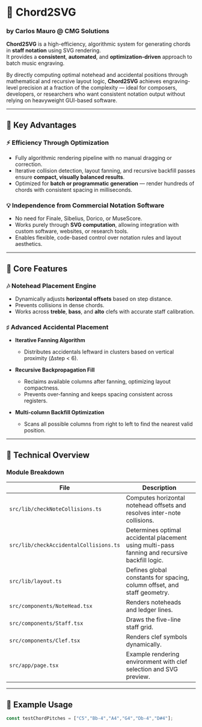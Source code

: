 # 🎼 Chord2SVG
### by **Carlos Mauro @ CMG Solutions**

**Chord2SVG** is a high-efficiency, algorithmic system for generating chords in **staff notation** using SVG rendering.  
It provides a **consistent**, **automated**, and **optimization-driven** approach to batch music engraving.

By directly computing optimal notehead and accidental positions through mathematical and recursive layout logic, **Chord2SVG** achieves engraving-level precision at a fraction of the complexity — ideal for composers, developers, or researchers who want consistent notation output without relying on heavyweight GUI-based software.

---

## 🚀 Key Advantages

### ⚡ Efficiency Through Optimization
- Fully algorithmic rendering pipeline with no manual dragging or correction.
- Iterative collision detection, layout fanning, and recursive backfill passes ensure **compact, visually balanced results**.
- Optimized for **batch or programmatic generation** — render hundreds of chords with consistent spacing in milliseconds.

### 💡 Independence from Commercial Notation Software
- No need for Finale, Sibelius, Dorico, or MuseScore.
- Works purely through **SVG computation**, allowing integration with custom software, websites, or research tools.
- Enables flexible, code-based control over notation rules and layout aesthetics.

---

## 🎵 Core Features

### 🎶 Notehead Placement Engine
- Dynamically adjusts **horizontal offsets** based on step distance.
- Prevents collisions in dense chords.
- Works across **treble**, **bass**, and **alto** clefs with accurate staff calibration.

### ♯ Advanced Accidental Placement
- **Iterative Fanning Algorithm**
  - Distributes accidentals leftward in clusters based on vertical proximity (Δstep < 6).

- **Recursive Backpropagation Fill**
  - Reclaims available columns after fanning, optimizing layout compactness.
  - Prevents over-fanning and keeps spacing consistent across registers.
- **Multi-column Backfill Optimization**
  - Scans all possible columns from right to left to find the nearest valid position.

---

## 🧠 Technical Overview

### Module Breakdown
| File | Description |
|------|--------------|
| `src/lib/checkNoteCollisions.ts` | Computes horizontal notehead offsets and resolves inter-note collisions. |
| `src/lib/checkAccidentalCollisions.ts` | Determines optimal accidental placement using multi-pass fanning and recursive backfill logic. |
| `src/lib/layout.ts` | Defines global constants for spacing, column offset, and staff geometry. |
| `src/components/NoteHead.tsx` | Renders noteheads and ledger lines. |
| `src/components/Staff.tsx` | Draws the five-line staff grid. |
| `src/components/Clef.tsx` | Renders clef symbols dynamically. |
| `src/app/page.tsx` | Example rendering environment with clef selection and SVG preview. |

---

## 🧩 Example Usage

```ts
const testChordPitches = ["C5","Bb-4","A4","G4","Db-4","D#4"];